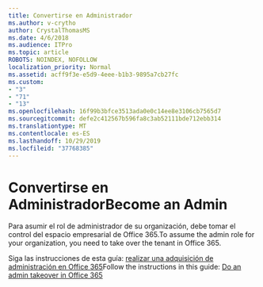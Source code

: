 ```yaml
---
title: Convertirse en Administrador
ms.author: v-crytho
author: CrystalThomasMS
ms.date: 4/6/2018
ms.audience: ITPro
ms.topic: article
ROBOTS: NOINDEX, NOFOLLOW
localization_priority: Normal
ms.assetid: acff9f3e-e5d9-4eee-b1b3-9895a7cb27fc
ms.custom:
- "3"
- "71"
- "13"
ms.openlocfilehash: 16f99b3bfce3513ada0e0c14ee8e3106cb7565d7
ms.sourcegitcommit: defe2c412567b596fa8c3ab52111bde712ebb314
ms.translationtype: MT
ms.contentlocale: es-ES
ms.lasthandoff: 10/29/2019
ms.locfileid: "37768385"
---
```

# <a name="become-an-admin"></a><span data-ttu-id="e5dd4-102">Convertirse en Administrador</span><span class="sxs-lookup"><span data-stu-id="e5dd4-102">Become an Admin</span></span>

<span data-ttu-id="e5dd4-103">Para asumir el rol de administrador de su organización, debe tomar el control del espacio empresarial de Office 365.</span><span class="sxs-lookup"><span data-stu-id="e5dd4-103">To assume the admin role for your organization, you need to take over the tenant in Office 365.</span></span>
  
<span data-ttu-id="e5dd4-104">Siga las instrucciones de esta guía: [realizar una adquisición de administración en Office 365](https://docs.microsoft.com/office365/admin/misc/become-the-admin)</span><span class="sxs-lookup"><span data-stu-id="e5dd4-104">Follow the instructions in this guide: [Do an admin takeover in Office 365](https://docs.microsoft.com/office365/admin/misc/become-the-admin)</span></span>